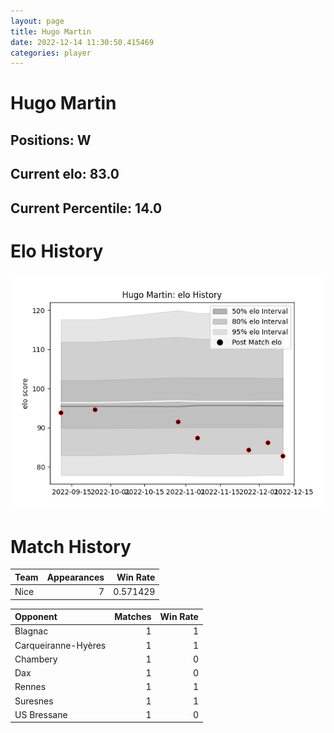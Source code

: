 ```yaml
---  
layout: page  
title: Hugo Martin  
date: 2022-12-14 11:30:50.415469  
categories: player  
---
```

# Hugo Martin

## Positions: W

## Current elo: 83.0

## Current Percentile: 14.0

# Elo History


![elo history](history_HugoMartin.png)
# Match History


| Team   |   Appearances |   Win Rate |
|:-------|--------------:|-----------:|
| Nice   |             7 |   0.571429 |

| Opponent            |   Matches |   Win Rate |
|:--------------------|----------:|-----------:|
| Blagnac             |         1 |          1 |
| Carqueiranne-Hyères |         1 |          1 |
| Chambery            |         1 |          0 |
| Dax                 |         1 |          0 |
| Rennes              |         1 |          1 |
| Suresnes            |         1 |          1 |
| US Bressane         |         1 |          0 |